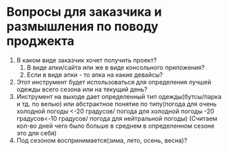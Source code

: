 # Вопросы для заказчика и размышления по поводу проджекта
1. В каком виде заказчик хочет получить проект? 
	1. В виде апки/сайта или же в виде консольного приложения?
	2. Если в виде апки - то апка на какие девайсы?
2. Этот инструмент будет использоваться для определения лучшей одежды всего сезона или на текущий день?
3. Инструмент на выходе дает определенный тип одежды(бутсы/парка и тд. по велью) или абстрактное понятие по типу(погода для очень холодной погоды <-20 градусов/ погода для холодной погоды -20 градусов<-10 градусов/ погода для нейтральной погоды) 
(Считаем кол-во дней чего было больше в среднем в определенном сезоне это для себя)
4. Под сезоном воспринимается(зима, лето, осень, весна)?
